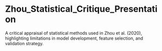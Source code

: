 # Zhou_Statistical_Critique_Presentation
A critical appraisal of statistical methods used in Zhou et al. (2020), highlighting limitations in model development, feature selection, and validation strategy.
